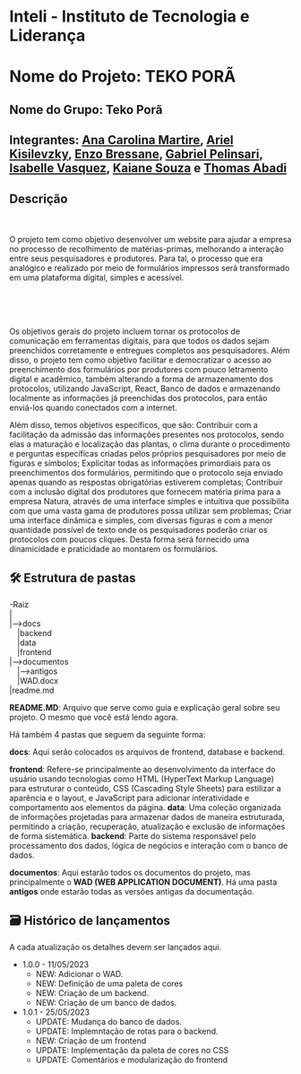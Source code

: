 # Inteli - Instituto de Tecnologia e Liderança 

# Nome do Projeto: TEKO PORÃ

## Nome do Grupo: Teko Porã

## Integrantes: <a href="https://www.linkedin.com/in/ana-carolina-cremonezi-martire-2a7335268/">Ana Carolina Martire</a>, <a href="">Ariel Kisilevzky</a>, <a href="https://www.linkedin.com/in/enzo-bressane-72a030219/">Enzo Bressane</a>, <a href="https://www.linkedin.com/in/gabriel-pelinsari-13185b1a0">Gabriel Pelinsari</a>, <a href="https://www.linkedin.com/in/isabelle-beatriz-vasquez-oliveira-55a19626a/">Isabelle Vasquez</a>, <a href="https://www.linkedin.com/in/kaiane-souza-cordeiro-696076268/">Kaiane Souza</a> e <a href="https://www.linkedin.com/in/thomas-abadi-4a44a1264">Thomas Abadi</a>

## Descrição

<br><br>
O projeto tem  como objetivo desenvolver um website para ajudar a empresa  no processo de recolhimento de matérias-primas, melhorando a interação entre seus pesquisadores e produtores. Para tal,  o processo que era analógico e realizado por meio de formulários impressos será transformado em uma plataforma digital, simples e acessível.
<br><br>
<p align="center">

<br><br>


Os objetivos gerais do projeto incluem tornar os protocolos de comunicação em ferramentas digitais, para que todos os dados sejam preenchidos corretamente e entregues completos aos pesquisadores. Além disso, o projeto tem como objetivo facilitar e democratizar o acesso ao preenchimento dos formulários por produtores com pouco letramento digital e acadêmico, também alterando a forma de armazenamento dos protocolos, utilizando JavaScript, React, Banco de dados e armazenando localmente as informações já preenchidas dos protocolos, para então enviá-los quando conectados com a internet.

Além disso, temos objetivos específicos, que são:
Contribuir com a facilitação da admissão das informações presentes nos protocolos, sendo elas a maturação e localização das plantas, o clima durante o procedimento e perguntas específicas criadas pelos próprios pesquisadores por meio de figuras e símbolos;
Explicitar todas as informações primordiais para os preenchimentos dos formulários, permitindo que o protocolo seja enviado apenas quando as respostas obrigatórias estiverem completas;
Contribuir com a inclusão digital dos  produtores que fornecem matéria prima para a empresa Natura, através de uma interface simples e intuitiva que possibilita com que uma vasta gama de produtores possa utilizar sem problemas;
Criar uma interface dinâmica e simples, com diversas figuras e com a menor quantidade possível de texto onde os pesquisadores poderão criar os protocolos com poucos cliques. Desta forma será fornecido uma dinamicidade e praticidade ao montarem os formulários.


## 🛠 Estrutura de pastas

-Raiz<br>
|<br>
|-->docs<br>
  &emsp;|backend<br>
  &emsp;|data<br>
  &emsp;|frontend<br>
|-->documentos<br>
  &emsp;|-->antigos<br>
  &emsp;|WAD.docx<br>
|readme.md<br>


<b>README.MD</b>: Arquivo que serve como guia e explicação geral sobre seu projeto. O mesmo que você está lendo agora.

Há também 4 pastas que seguem da seguinte forma:

<b>docs</b>: Aqui serão colocados os arquivos de frontend, database e backend.

<b>frontend</b>: Refere-se principalmente ao desenvolvimento da interface do usuário usando tecnologias como HTML (HyperText Markup Language) para estruturar o conteúdo, CSS (Cascading Style Sheets) para estilizar a aparência e o layout, e JavaScript para adicionar interatividade e comportamento aos elementos da página.
<b>data</b>: Uma coleção organizada de informações projetadas para armazenar dados de maneira estruturada, permitindo a criação, recuperação, atualização e exclusão de informações de forma sistemática.
<b>backend</b>: Parte do sistema responsável pelo processamento dos dados, lógica de negócios e interação com o banco de dados.

<b>documentos</b>: Aqui estarão todos os documentos do projeto, mas principalmente o <b>WAD (WEB APPLICATION DOCUMENT)</b>. Há uma pasta <b>antigos</b> onde estarão todas as versões antigas da documentação.

## 🗃 Histórico de lançamentos

A cada atualização os detalhes devem ser lançados aqui.
* 1.0.0 - 11/05/2023
    * NEW: Adicionar o WAD.
    * NEW: Definição de uma paleta de cores
    * NEW: Criação de um backend.
    * NEW: Criação de um banco de dados.
* 1.0.1 - 25/05/2023
    * UPDATE: Mudança do banco de dados.
    * UPDATE: Implemntação de rotas para o backend.
    * NEW: Criação de um frontend
    * UPDATE: Implementação da paleta de cores no CSS
    * UPDATE: Comentários e modularização do frontend
